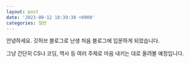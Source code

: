 ```yaml
---
layout: post
date: '2023-08-12 18:39:38 +0900'
categories: 일반
---
```

안녕하세요. 깃허브 블로그로 난생 처음 블로그에 입문하게 되었습니다.

그냥 간단히 CS나 코딩, 역사 등 여러 주제로 마음 내키는 대로 올려볼 예정입니다. 
